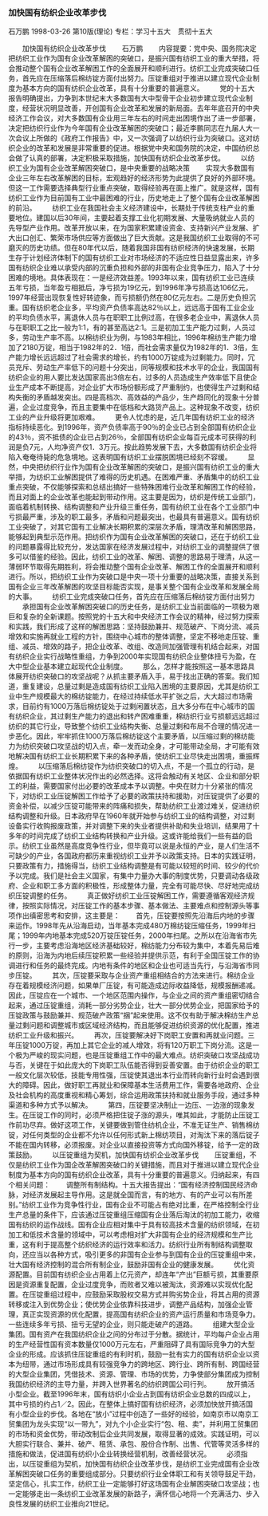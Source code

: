 ### 加快国有纺织企业改革步伐
石万鹏
1998-03-26
第10版(理论)
专栏：学习十五大　贯彻十五大

　　加快国有纺织企业改革步伐
　　石万鹏
　　内容提要：党中央、国务院决定把纺织工业作为国有企业改革解困的突破口，是振兴国有纺织工业的重大举措，将会推动整个国有企业改革解困工作的全面展开和顺利进行。纺织工业完成突破口任务，首先应在压缩落后棉纺锭方面付出努力。压锭重组对于推进以建立现代企业制度为基本方向的国有纺织企业改革，具有十分重要的普遍意义。
　　党的十五大报告明确提出，力争到本世纪末大多数国有大中型骨干企业初步建立现代企业制度，经营状况明显改善，开创国有企业改革和发展的新局面。去年年底召开的中央经济工作会议，对大多数国有企业用三年左右的时间走出困境作出了进一步部署，决定把纺织行业作为今年国有企业改革解困的突破口；最近李鹏同志在九届人大一次会议上所做的《政府工作报告》中，又一次强调了以纺织行业为突破口。这对纺织企业的改革和发展是非常重要的促进。根据党中央和国务院的决定，中国纺织总会做了认真的部署，决定积极采取措施，加快国有纺织企业改革步伐。
　　以纺织工业为国有企业改革解困突破口，是中央重要的战略决策
　　实现大多数国有企业三年左右改革解困的目标，宏观趋好的经济形势为此提供了良好的外部环境。但这一工作需要选择典型行业重点突破，取得经验再在面上推广。就是这样，国有纺织工业作为目前国有工业中最困难的行业，历史地走上了整个国有企业改革解困的前沿。
　　纺织工业在我国社会主义经济建设中，长期处于传统支柱产业的重要地位。建国以后30年间，主要起着支撑工业化初期发展、大量吸纳就业人员的先导型产业作用。改革开放以来，在为国家积累建设资金、支持新兴产业发展、扩大出口创汇、繁荣市场供应等方面做出了巨大贡献。这是我国纺织工业取得的不可磨灭的历史功绩。但在80年代以后，随着我国非国有纺织经济的快速发展，长期生存于计划经济体制下的国有纺织工业对市场经济的不适应性日益显露出来，许多国有纺织企业难以承受内部的沉重负担和外部的非国有企业竞争压力，陷入了十分困难的境地。具体表现在：一是经济效益差。1993年以来，国有纺织工业已连续五年亏损，当年盈亏相抵后，净亏损为19亿元，到1996年净亏损高达106亿元，1997年经营出现恢复性好转迹象，而亏损额仍然在80亿元左右。二是历史负担沉重。国有纺织老企业多，平均资产负债率高达82％以上，远远高于国有工业企业的平均负债水平，离退休人员与在职职工比例过高，在很多老企业中，离退休人员与在职职工之比一般为1∶1，有的甚至高达2∶1。三是初加工生产能力过剩，人员过多，劳动生产率不高。以棉纺织业为例，与1983年相比，1996年棉纺生产能力增加了2180万锭，相当于1982年的2．1倍，而社会需求量仅为1982年的1．3倍，生产能力增长远远超过了社会需求的增长，约有1000万锭成为过剩能力。同时，冗员充斥、劳动生产率低下的问题十分突出，同等规模和技术水平的企业，我国国有纺织企业的用人要比发达国家高出3倍左右，过多的人员造成生产效率低下且使企业生产成本不断提高，对企业扩大市场份额形成了严重制约，也使得生产过剩和结构失衡的矛盾越发突出。四是高档次、高效益的产品少，生产趋同化的现象十分普遍，企业过度竞争，而且主要集中在低档和大路货产品上。这种现象不改变，纺织工业的产业升级将更加艰难。
　　更令人忧虑的是，近几年国有纺织工业的经济指标持续恶化。到1996年，资产负债率高于90％的企业已占到全部国有纺织企业的43％，资不抵债的企业已占到26％，全部国有纺织企业每百元成本可获得的利润是负7元，人均净资产仅1．3万元。按此趋势发展下去，大多数国有纺织企业将陷入奄奄待毙的危急境地。这表明国有纺织工业摆脱困境已经刻不容缓。
　　显然，中央把纺织行业作为国有企业改革解困的突破口，是振兴国有纺织工业的重大举措，为纺织工业解困提供了难得的历史机遇。在困难严重、矛盾集中的纺织工业重点突破，不仅能够探索和总结出搞好一些特殊困难行业改革和解困工作的经验，而且对面上的企业改革也能起到带动作用。这主要是因为，纺织是传统工业部门，面临着机制转换、结构调整和产业升级三重任务，国有纺织工业在各个工业部门中亏损最严重，涉及的职工最多，矛盾和问题最突出，也最具有普遍意义。国有纺织工业突破了，对其它国有工业解决长期积累的深层次矛盾，理清改革和解困思路，能够起到典型示范作用。把纺织作为国有企业改革解困的突破口，还在于纺织工业的问题暴露得比较充分，发达国家在经济发展过程中，对纺织工业的调整提供了很多可以借鉴的经验。因此，纺织工业的改革、解困、调整的思路易于理清，从这一薄弱环节取得先期胜利，将会推动整个国有企业改革、解困工作的全面展开和顺利进行。所以，把纺织工业作为突破口是中央一项十分重要的战略决策，直接关系到国有企业三年改革解困的攻坚目标能否实现，是事关整个国有企业改革和发展全局的大事。
　　纺织工业完成突破口任务，首先应在压缩落后棉纺锭方面付出努力
　　承担国有企业改革解困突破口的历史任务，是纺织工业当前面临的一项极为艰巨和复杂的全新课题。按照党的十五大和中央经济工作会议的精神，经过努力探索和实践，我们形成了这样的解困思路：坚持鼓励兼并、规范破产、下岗分流、减员增效和实施再就业工程的方针，围绕中心城市的整体调整，坚定不移地走压锭、重组、减员、增效的路子，把企业改革、改组、改造同加强管理有机结合起来，对国有纺织企业实行战略性重组，力争到2000年实现国有纺织企业整体扭亏为盈，在大中型企业基本建立起现代企业制度。
　　那么，怎样才能按照这一基本思路具体展开纺织突破口的攻坚战呢？从抓主要矛盾入手，易于找出正确的答案。我们知道，重复建设，总量过剩是造成国有纺织工业陷入困境的主要原因，尤其是纺织工业中生产规模最大的棉纺锭能力，在经过持续低水平扩张之后，大大超过市场需求，目前约有1000万落后棉纺锭处于过剩闲置状态，且大多分布在中心城市的国有纺织企业，其过剩生产能力的退出和转产困难重重，棉纺织行业亏损额远远超过纺织的其它行业，导致整个纺织工业结构失衡、总量过剩和布局不合理的情况进一步恶化。因此，牢牢抓住1000万落后棉纺锭这个主要矛盾，以压缩过剩的棉纺能力为纺织突破口攻坚战的切入点，牵一发而动全身，才可能带动全局，才可能有效地解决国有纺织工业长期积累下来的各种矛盾，使纺织工业尽快走出困境，重振辉煌。
　　以压缩落后棉纺锭作为纺织突破口的切入点，不是一个孤立的行动，是依据国有纺织工业整体状况作出的必然选择。这将会触动有关地区、企业和部分职工的利益，需要国家付出必要的改革成本予以调整。中央在财力十分紧张的情况下，对纺织工业压锭解困工作给予了必要的政策扶持和援助，对压锭提供了必要的资金补偿，以减少压锭可能带来的阵痛和损失，帮助纺织工业渡过难关，促进纺织结构调整和升级。日本政府早在1960年就开始参与纺织工业的结构调整，对过剩设备实行收购报废政策，并对调整下来的失业者提供补助和失业培训，结果用了十多年的时间完成了纺织工业结构转换和产业升级。这或许能给我们一些有益的启示。纺织工业虽然是高度竞争性行业，但毕竟可以说是永恒的产业，是人们生活不可缺少的产业，各国政府都历来重视纺织工业并予以政策支持。日本的实践证明，只要政策有力，措施得当，纺织工业结构调整是有可能以较短的时间、较少的代价予以完成。我们是社会主义国家，有集中力量办大事的制度优势，只要调动各级政府、企业和职工多方面的积极性，形成整体力量，完全有可能尽快、尽好地完成纺织压锭调整的任务。
　　真正做好纺织工业压锭解困工作，需要遵循客观经济规律，按照实际情况，对压锭工作的基本步骤、基本做法、主要难点和控制源头等事项作出缜密思考和安排，这主要是：
　　首先，压锭要按照先沿海后内地的步骤来运作。1998年先从沿海启动，当年基本完成480万棉纺锭压缩任务，1999年扫尾；1999年内地基本完成520万锭压锭任务，2000年扫尾。之所以在沿海省市先行一步，主要考虑沿海地区经济基础较好，棉纺能力分布较为集中，本着先易后难的原则，沿海为内地后续压锭积累一些经验并提供示范，有利于全国压锭工作的协调进行和任务的最终完成。内地有条件的地区和企业也可适当先行，与沿海省市同步压锭。
　　其次，压锭要采取与企业资产重组相结合的方法来进行。棉纺企业存在着规模经济问题，如果单厂压锭，有可能造成边际收益降低，规模报酬递减。因此，压锭应在一个城市、一个地区范围内操作，与企业之间的资产重组密切结合起来，通过压锭重组，消耗一部分劣势企业，壮大一部分优势企业，把国家给予的压锭政策与鼓励兼并、规范破产政策“捆”起来使用。这不仅有助于解决棉纺生产总量过剩问题和调整城市或区域经济结构，而且能够促进纺织资源的优化配置，推进纺织工业升级和振兴。
　　再次，压锭要解决好下岗职工安置和再就业问题。三年压锭1000万锭，再加上其它企业的减人增效，将有120万职工下岗分流。这是一个极为严峻的现实问题，也是压锭重组工作中的最大难点。纺织突破口攻坚战成功与否，关键在于如此庞大的下岗职工队伍能否得到妥善安置。由于纺织企业的职工一般文化层次较低，技能专用性强，压锭使其退出本行业而转向新行业时会遇到很大的障碍。因此，做好职工再就业和保障基本生活费用工作，需要各地政府、企业及社会机构的高度重视和精心筹划，综合运用政策扶持和就业服务手段，通过多种渠道和多种方式予以解决。
　　第四，压锭要坚决制止一边压、一边涨的现象发生。在压锭工作的同时，必须严格把住锭子涨的源头，唯其如此，才能防止压锭工作前功尽弃。做好这项工作，关键要做到管住纺机企业，不准无证生产、销售棉纺锭，对任何类型的企业都不允许以任何形式新上棉纺项目，对淘汰下来的落后锭子不能在国内转移，必须报废。对企业以直接投资等方式向国外移锭，给予一定的政策鼓励。
　　以压锭重组为契机，加快国有纺织企业改革步伐
　　压锭重组，不仅是纺织工业作为国企改革解困突破口的关键措施，而且对于推进以建立现代企业制度为基本方向的国有纺织企业改革，具有十分重要的普遍意义。归纳起来，有四个相关问题：
　　调整所有制结构。十五大报告提出：“国有经济控制国民经济命脉，对经济发展起主导作用。这是就全国而言，有的地方、有的产业可以有所差别。”纺织工业作为竞争性行业，国有企业不可能占有绝对比重，在严格控制全行业生产总量的条件下，应该通过压锭重组压缩国有企业落后淘汰的初加工能力，收缩国有纺织的运作战线。国有企业应相对集中于具有较高技术含量的纺织领域，在初加工和低技术含量的领域中，可以考虑相对扩大非国有企业的经济规模和生产比重，这有利于提高整个纺织经济的运行效率和活力。纺织行业所有制结构调整取向，还应当以各种方式，吸引更多的非国有企业参与到国有企业的压锭重组中来，壮大国有经济控制的混合所有制企业，鼓励非国有企业的健康发展。
　　优化资源配置。目前国有纺织企业占用着上亿元资产，却连年“产出”巨额亏损，其重要原因是资源重复配置，企业过度竞争，而败者又难以被淘汰，资源难以实现优化配置。在压锭重组过程中，应鼓励采取股权交易方式并购劣势企业，将其占用的资源转移或注入到优势企业；使优势企业依靠科技进步，调整产品结构，加强企业管理，真正实现资源的优化配置，提高国有纺织企业的资产运行质量和市场竞争力。一些连续多年亏损、扭亏无望的企业，则只能走破产的道路。
　　组建大型企业集团。国有资产在我国纺织企业之间的分布过于分散。据统计，平均每户企业占用的生产经营性国有资本数量仅1000万元左右，严重阻碍了具有国际竞争力的大型企业的形成。应该抓住压锭重组的有利时机，鼓励一批有实力的国有纺织企业以资本为纽带，通过市场形成具有较强竞争力的跨地区、跨行业、跨所有制、跨国经营的大型企业集团，凭借技术、资源、管理、市场的优势，力争使部分集团成为控制我国纺织经济的主导力量，并跨入世界著名的纺织跨国公司行列。
　　放开搞活小型企业。截至1996年末，国有纺织小企业占到国有纺织企业总数的四成以上，其中亏损的约占1／2。因此，在整体上搞好国有纺织经济，必须加快放开搞活国有小型企业的步伐。各地在“放小”过程中创造了一些好的经验，如南京市以南京工贸集团为龙头实现“以一带九”，对九个小企业实行“包、租、卖”，并利用工贸集团的市场和资金优势，带动改制后企业共同发展，取得显著的成效。实践证明，可以大胆实行联合、兼并、破产、租赁、承包、股份合作制、出售、代管等灵活多样的措施和做法，促进国有纺织小企业转换经营机制，改善经营状况。
　　必须指出，以压锭重组为契机，加快国有纺织企业改革步伐，是纺织工业完成国有企业改革解困突破口任务的重要组成部分。只要纺织行业全体职工和有关领导鼓足干劲，坚定信心，扎实工作，纺织工业一定能够打好这场国有企业解困突破口攻坚战；也一定能够走出一条纺织工业改革发展的新路子，满怀信心地将一个充满活力、步入良性发展的纺织工业推向21世纪。
